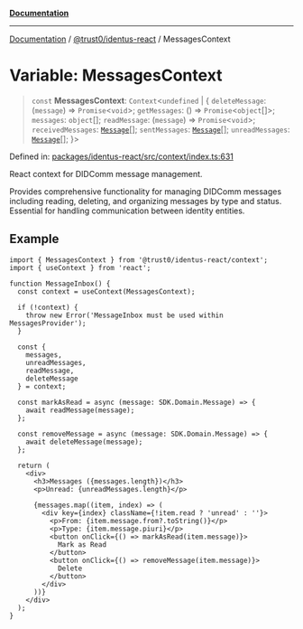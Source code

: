 [**Documentation**](../../../README.md)

***

[Documentation](../../../README.md) / [@trust0/identus-react](../README.md) / MessagesContext

# Variable: MessagesContext

> `const` **MessagesContext**: `Context`\<`undefined` \| \{ `deleteMessage`: (`message`) => `Promise`\<`void`\>; `getMessages`: () => `Promise`\<`object`[]\>; `messages`: `object`[]; `readMessage`: (`message`) => `Promise`\<`void`\>; `receivedMessages`: [`Message`](https://github.com/hyperledger-identus/sdk-ts/blob/main/docs/sdk/modules.md)[]; `sentMessages`: [`Message`](https://github.com/hyperledger-identus/sdk-ts/blob/main/docs/sdk/modules.md)[]; `unreadMessages`: [`Message`](https://github.com/hyperledger-identus/sdk-ts/blob/main/docs/sdk/modules.md)[]; \}\>

Defined in: [packages/identus-react/src/context/index.ts:631](https://github.com/trust0-project/identus/blob/26b353632ec271e37fa49a61900b48aa033616b0/packages/identus-react/src/context/index.ts#L631)

React context for DIDComm message management.

Provides comprehensive functionality for managing DIDComm messages including
reading, deleting, and organizing messages by type and status. Essential for
handling communication between identity entities.

## Example

```tsx
import { MessagesContext } from '@trust0/identus-react/context';
import { useContext } from 'react';

function MessageInbox() {
  const context = useContext(MessagesContext);
  
  if (!context) {
    throw new Error('MessageInbox must be used within MessagesProvider');
  }
  
  const { 
    messages, 
    unreadMessages, 
    readMessage, 
    deleteMessage 
  } = context;
  
  const markAsRead = async (message: SDK.Domain.Message) => {
    await readMessage(message);
  };
  
  const removeMessage = async (message: SDK.Domain.Message) => {
    await deleteMessage(message);
  };
  
  return (
    <div>
      <h3>Messages ({messages.length})</h3>
      <p>Unread: {unreadMessages.length}</p>
      
      {messages.map((item, index) => (
        <div key={index} className={!item.read ? 'unread' : ''}>
          <p>From: {item.message.from?.toString()}</p>
          <p>Type: {item.message.piuri}</p>
          <button onClick={() => markAsRead(item.message)}>
            Mark as Read
          </button>
          <button onClick={() => removeMessage(item.message)}>
            Delete
          </button>
        </div>
      ))}
    </div>
  );
}
```
